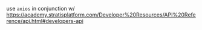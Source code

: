 use `axios` in conjunction w/ https://academy.stratisplatform.com/Developer%20Resources/API%20Reference/api.html#developers-api